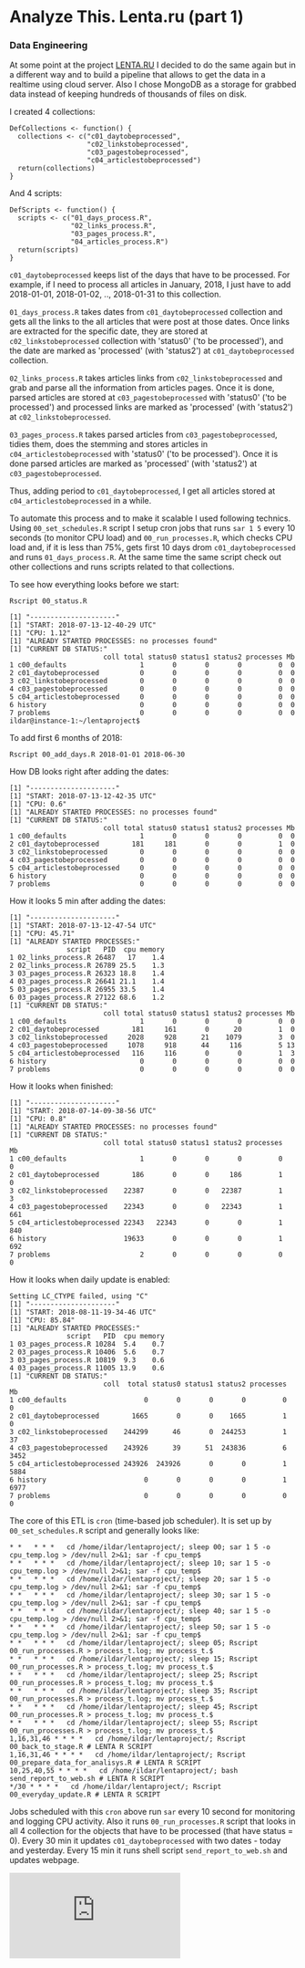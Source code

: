 # Analyze This. Lenta.ru (part 1)

### Data Engineering

At some point at the project [LENTA.RU](https://github.com/ildarcheg/lenta/) I decided to do the same again but in a different way and to build a pipeline that allows to get the data in a realtime using cloud server. Also I chose MongoDB as a storage for grabbed data instead of keeping hundreds of thousands of files on disk.

I created 4 collections:
```
DefCollections <- function() {
  collections <- c("c01_daytobeprocessed", 
                   "c02_linkstobeprocessed", 
                   "c03_pagestobeprocessed", 
                   "c04_articlestobeprocessed")
  return(collections)
}
```

And 4 scripts:
```
DefScripts <- function() {
  scripts <- c("01_days_process.R", 
               "02_links_process.R", 
               "03_pages_process.R", 
               "04_articles_process.R")
  return(scripts)
}
```

`c01_daytobeprocessed` keeps list of the days that have to be processed. For example, if I need to process all articles in January, 2018, I just have to add 2018-01-01, 2018-01-02, .., 2018-01-31 to this collection.

`01_days_process.R` takes dates from `c01_daytobeprocessed` collection and gets all the links to the all articles that were post at those dates. Once links are extracted for the specific date, they are stored at `c02_linkstobeprocessed` collection with 'status0' ('to be processed'), and the date are marked as 'processed' (with 'status2') at `c01_daytobeprocessed` collection.

`02_links_process.R` takes articles links from `c02_linkstobeprocessed` and grab and parse all the information from articles pages. Once it is done, parsed articles are stored at `c03_pagestobeprocessed` with 'status0' ('to be processed') and processed links are marked as 'processed' (with 'status2') at `c02_linkstobeprocessed`.

`03_pages_process.R` takes parsed articles from `c03_pagestobeprocessed`, tidies them, does the stemming and stores articles in `c04_articlestobeprocessed` with 'status0' ('to be processed'). Once it is done parsed articles are marked as 'processed' (with 'status2') at `c03_pagestobeprocessed`.

Thus, adding period to `c01_daytobeprocessed`, I get all articles stored at `c04_articlestobeprocessed` in a while.

To automate this process and to make it scalable I used following technics. Using `00_set_schedules.R` script I setup cron jobs that runs `sar 1 5` every 10 seconds (to monitor CPU load) and `00_run_processes.R`, which checks CPU load and, if it is less than 75%, gets first 10 days drom `c01_daytobeprocessed` and runs `01_days_process.R`. At the same time the same script check out other collections and runs scripts related to that collections.

To see how everything looks before we start:
```
Rscript 00_status.R 
```
```
[1] "---------------------"
[1] "START: 2018-07-13-12-40-29 UTC"
[1] "CPU: 1.12"
[1] "ALREADY STARTED PROCESSES: no processes found"
[1] "CURRENT DB STATUS:"
                       coll total status0 status1 status2 processes Mb
1 c00_defaults                  1       0       0       0         0  0
2 c01_daytobeprocessed          0       0       0       0         0  0
3 c02_linkstobeprocessed        0       0       0       0         0  0
4 c03_pagestobeprocessed        0       0       0       0         0  0
5 c04_articlestobeprocessed     0       0       0       0         0  0
6 history                       0       0       0       0         0  0
7 problems                      0       0       0       0         0  0
ildar@instance-1:~/lentaproject$
```

To add first 6 months of 2018:
```
Rscript 00_add_days.R 2018-01-01 2018-06-30
```

How DB looks right after adding the dates:
```
[1] "---------------------"
[1] "START: 2018-07-13-12-42-35 UTC"
[1] "CPU: 0.6"
[1] "ALREADY STARTED PROCESSES: no processes found"
[1] "CURRENT DB STATUS:"
                       coll total status0 status1 status2 processes Mb
1 c00_defaults                  1       0       0       0         0  0
2 c01_daytobeprocessed        181     181       0       0         1  0
3 c02_linkstobeprocessed        0       0       0       0         0  0
4 c03_pagestobeprocessed        0       0       0       0         0  0
5 c04_articlestobeprocessed     0       0       0       0         0  0
6 history                       0       0       0       0         0  0
7 problems                      0       0       0       0         0  0
```

How it looks 5 min after adding the dates:
```
[1] "---------------------"
[1] "START: 2018-07-13-12-47-54 UTC"
[1] "CPU: 45.71"
[1] "ALREADY STARTED PROCESSES:"
              script   PID  cpu memory
1 02_links_process.R 26487   17    1.4
2 02_links_process.R 26789 25.5    1.3
3 03_pages_process.R 26323 18.8    1.4
4 03_pages_process.R 26641 21.1    1.4
5 03_pages_process.R 26955 33.5    1.4
6 03_pages_process.R 27122 68.6    1.2
[1] "CURRENT DB STATUS:"
                       coll total status0 status1 status2 processes Mb
1 c00_defaults                  1       0       0       0         0  0
2 c01_daytobeprocessed        181     161       0      20         1  0
3 c02_linkstobeprocessed     2028     928      21    1079         3  0
4 c03_pagestobeprocessed     1078     918      44     116         5 13
5 c04_articlestobeprocessed   116     116       0       0         1  3
6 history                       0       0       0       0         0  0
7 problems                      0       0       0       0         0  0
```

How it looks when finished:
```
[1] "---------------------"
[1] "START: 2018-07-14-09-38-56 UTC"
[1] "CPU: 0.8"
[1] "ALREADY STARTED PROCESSES: no processes found"
[1] "CURRENT DB STATUS:"
                       coll total status0 status1 status2 processes  Mb
1 c00_defaults                  1       0       0       0         0   0
2 c01_daytobeprocessed        186       0       0     186         1   0
3 c02_linkstobeprocessed    22387       0       0   22387         1   3
4 c03_pagestobeprocessed    22343       0       0   22343         1 661
5 c04_articlestobeprocessed 22343   22343       0       0         1 840
6 history                   19633       0       0       0         1 692
7 problems                      2       0       0       0         0   0
```

How it looks when daily update is enabled:
```
Setting LC_CTYPE failed, using "C" 
[1] "---------------------"
[1] "START: 2018-08-11-19-34-46 UTC"
[1] "CPU: 85.84"
[1] "ALREADY STARTED PROCESSES:"
              script   PID  cpu memory
1 03_pages_process.R 10284  5.4    0.7
2 03_pages_process.R 10406  5.6    0.7
3 03_pages_process.R 10819  9.3    0.6
4 03_pages_process.R 11005 13.9    0.6
[1] "CURRENT DB STATUS:"
                       coll  total status0 status1 status2 processes   Mb
1 c00_defaults                   0       0       0       0         0    0
2 c01_daytobeprocessed        1665       0       0    1665         1    0
3 c02_linkstobeprocessed    244299      46       0  244253         1   37
4 c03_pagestobeprocessed    243926      39      51  243836         6 3452
5 c04_articlestobeprocessed 243926  243926       0       0         1 5884
6 history                        0       0       0       0         1 6977
7 problems                       0       0       0       0         0    0
```

The core of this ETL is `cron` (time-based job scheduler). It is set up by `00_set_schedules.R` script and generally looks like:
```
* *   * * *   cd /home/ildar/lentaproject/; sleep 00; sar 1 5 -o cpu_temp.log > /dev/null 2>&1; sar -f cpu_temp$
* *   * * *   cd /home/ildar/lentaproject/; sleep 10; sar 1 5 -o cpu_temp.log > /dev/null 2>&1; sar -f cpu_temp$
* *   * * *   cd /home/ildar/lentaproject/; sleep 20; sar 1 5 -o cpu_temp.log > /dev/null 2>&1; sar -f cpu_temp$
* *   * * *   cd /home/ildar/lentaproject/; sleep 30; sar 1 5 -o cpu_temp.log > /dev/null 2>&1; sar -f cpu_temp$
* *   * * *   cd /home/ildar/lentaproject/; sleep 40; sar 1 5 -o cpu_temp.log > /dev/null 2>&1; sar -f cpu_temp$
* *   * * *   cd /home/ildar/lentaproject/; sleep 50; sar 1 5 -o cpu_temp.log > /dev/null 2>&1; sar -f cpu_temp$
* *   * * *   cd /home/ildar/lentaproject/; sleep 05; Rscript 00_run_processes.R > process_t.log; mv process_t.$
* *   * * *   cd /home/ildar/lentaproject/; sleep 15; Rscript 00_run_processes.R > process_t.log; mv process_t.$
* *   * * *   cd /home/ildar/lentaproject/; sleep 25; Rscript 00_run_processes.R > process_t.log; mv process_t.$
* *   * * *   cd /home/ildar/lentaproject/; sleep 35; Rscript 00_run_processes.R > process_t.log; mv process_t.$
* *   * * *   cd /home/ildar/lentaproject/; sleep 45; Rscript 00_run_processes.R > process_t.log; mv process_t.$
* *   * * *   cd /home/ildar/lentaproject/; sleep 55; Rscript 00_run_processes.R > process_t.log; mv process_t.$
1,16,31,46 * * * *   cd /home/ildar/lentaproject/; Rscript 00_back_to_stage.R # LENTA R SCRIPT
1,16,31,46 * * * *   cd /home/ildar/lentaproject/; Rscript 00_prepare_data_for_analisys.R # LENTA R SCRIPT
10,25,40,55 * * * *   cd /home/ildar/lentaproject/; bash send_report_to_web.sh # LENTA R SCRIPT
*/30 * * * *   cd /home/ildar/lentaproject/; Rscript 00_everyday_update.R # LENTA R SCRIPT
```

Jobs scheduled with this `cron` above run `sar` every 10 second for monitoring and logging CPU activity. Also it runs `00_run_processes.R` script that looks in all 4 collection for the objects that have to be processed (that have status = 0). Every 30 min it updates `c01_daytobeprocessed` with two dates - today and yesterday. Every 15 min it runs shell script `send_report_to_web.sh` and updates webpage. 

<iframe src="http://http://35.228.78.26/" frameborder="0"></iframe>
